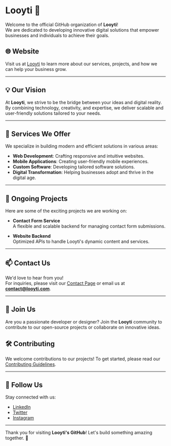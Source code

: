 # Looyti 🚀

Welcome to the official GitHub organization of **Looyti**!  
We are dedicated to developing innovative digital solutions that empower businesses and individuals to achieve their goals.

## 🌐 Website

Visit us at [Looyti](https://looyti.com/) to learn more about our services, projects, and how we can help your business grow.

---

## 💡 Our Vision

At **Looyti**, we strive to be the bridge between your ideas and digital reality. By combining technology, creativity, and expertise, we deliver scalable and user-friendly solutions tailored to your needs.

---

## 🔧 Services We Offer

We specialize in building modern and efficient solutions in various areas:

- **Web Development**: Crafting responsive and intuitive websites.
- **Mobile Applications**: Creating user-friendly mobile experiences.
- **Custom Software**: Developing tailored software solutions.
- **Digital Transformation**: Helping businesses adopt and thrive in the digital age.

---

## 🚀 Ongoing Projects

Here are some of the exciting projects we are working on:

- **Contact Form Service**  
  A flexible and scalable backend for managing contact form submissions.

- **Website Backend**  
  Optimized APIs to handle Looyti's dynamic content and services.

---

## 📫 Contact Us

We'd love to hear from you!  
For inquiries, please visit our [Contact Page](https://looyti.com/contact) or email us at **contact@looyti.com**.

---

## 🤝 Join Us

Are you a passionate developer or designer? Join the **Looyti** community to contribute to our open-source projects or collaborate on innovative ideas.

## 🛠️ Contributing

We welcome contributions to our projects! To get started, please read our [Contributing Guidelines](#).

---

## 🌟 Follow Us

Stay connected with us:

- [LinkedIn](https://www.linkedin.com/)
- [Twitter](https://twitter.com/)
- [Instagram](https://www.instagram.com/)

---

Thank you for visiting **Looyti's GitHub**! Let's build something amazing together. 🎉
